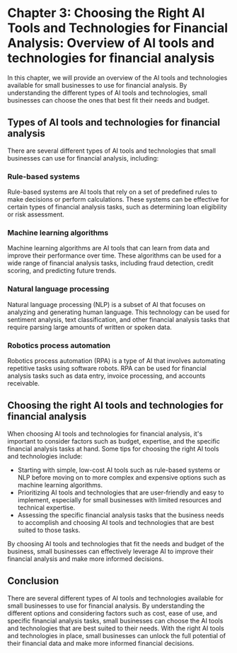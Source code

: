 Chapter 3: Choosing the Right AI Tools and Technologies for Financial Analysis: Overview of AI tools and technologies for financial analysis
============================================================================================================================================

In this chapter, we will provide an overview of the AI tools and technologies available for small businesses to use for financial analysis. By understanding the different types of AI tools and technologies, small businesses can choose the ones that best fit their needs and budget.

Types of AI tools and technologies for financial analysis
---------------------------------------------------------

There are several different types of AI tools and technologies that small businesses can use for financial analysis, including:

### Rule-based systems

Rule-based systems are AI tools that rely on a set of predefined rules to make decisions or perform calculations. These systems can be effective for certain types of financial analysis tasks, such as determining loan eligibility or risk assessment.

### Machine learning algorithms

Machine learning algorithms are AI tools that can learn from data and improve their performance over time. These algorithms can be used for a wide range of financial analysis tasks, including fraud detection, credit scoring, and predicting future trends.

### Natural language processing

Natural language processing (NLP) is a subset of AI that focuses on analyzing and generating human language. This technology can be used for sentiment analysis, text classification, and other financial analysis tasks that require parsing large amounts of written or spoken data.

### Robotics process automation

Robotics process automation (RPA) is a type of AI that involves automating repetitive tasks using software robots. RPA can be used for financial analysis tasks such as data entry, invoice processing, and accounts receivable.

Choosing the right AI tools and technologies for financial analysis
-------------------------------------------------------------------

When choosing AI tools and technologies for financial analysis, it's important to consider factors such as budget, expertise, and the specific financial analysis tasks at hand. Some tips for choosing the right AI tools and technologies include:

* Starting with simple, low-cost AI tools such as rule-based systems or NLP before moving on to more complex and expensive options such as machine learning algorithms.
* Prioritizing AI tools and technologies that are user-friendly and easy to implement, especially for small businesses with limited resources and technical expertise.
* Assessing the specific financial analysis tasks that the business needs to accomplish and choosing AI tools and technologies that are best suited to those tasks.

By choosing AI tools and technologies that fit the needs and budget of the business, small businesses can effectively leverage AI to improve their financial analysis and make more informed decisions.

Conclusion
----------

There are several different types of AI tools and technologies available for small businesses to use for financial analysis. By understanding the different options and considering factors such as cost, ease of use, and specific financial analysis tasks, small businesses can choose the AI tools and technologies that are best suited to their needs. With the right AI tools and technologies in place, small businesses can unlock the full potential of their financial data and make more informed financial decisions.
